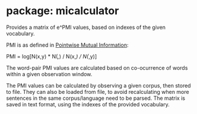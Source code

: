# package: micalculator

Provides a matrix of e^PMI values, based on indexes of the given vocabulary.

PMI is as defined in [Pointwise Mutual Information](https://en.wikipedia.org/wiki/Pointwise_mutual_information):

PMI = log[N(x,y) * N(*,*) / N(x,*) / N(*,y)]

The word-pair PMI values are calculated based on co-ocurrence of words within a given observation window.

The PMI values can be calculated by observing a given corpus, then stored to file.
They can also be loaded from file, to avoid recalculating when more sentences in the same
corpus/language need to be parsed.
The matrix is saved in text format, using the indexes of the provided vocabulary.


